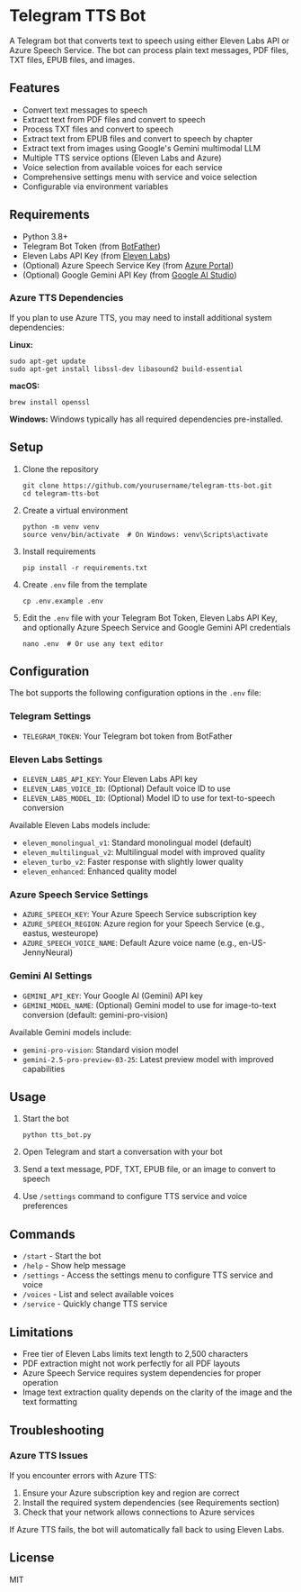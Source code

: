 # Telegram TTS Bot

A Telegram bot that converts text to speech using either Eleven Labs API or Azure Speech Service. The bot can process plain text messages, PDF files, TXT files, EPUB files, and images.

## Features

- Convert text messages to speech
- Extract text from PDF files and convert to speech
- Process TXT files and convert to speech
- Extract text from EPUB files and convert to speech by chapter
- Extract text from images using Google's Gemini multimodal LLM
- Multiple TTS service options (Eleven Labs and Azure)
- Voice selection from available voices for each service
- Comprehensive settings menu with service and voice selection
- Configurable via environment variables

## Requirements

- Python 3.8+
- Telegram Bot Token (from [BotFather](https://t.me/botfather))
- Eleven Labs API Key (from [Eleven Labs](https://elevenlabs.io))
- (Optional) Azure Speech Service Key (from [Azure Portal](https://portal.azure.com))
- (Optional) Google Gemini API Key (from [Google AI Studio](https://ai.google.dev/))

### Azure TTS Dependencies
If you plan to use Azure TTS, you may need to install additional system dependencies:

**Linux:**
```
sudo apt-get update
sudo apt-get install libssl-dev libasound2 build-essential
```

**macOS:**
```
brew install openssl
```

**Windows:**
Windows typically has all required dependencies pre-installed.

## Setup

1. Clone the repository
   ```
   git clone https://github.com/yourusername/telegram-tts-bot.git
   cd telegram-tts-bot
   ```

2. Create a virtual environment
   ```
   python -m venv venv
   source venv/bin/activate  # On Windows: venv\Scripts\activate
   ```

3. Install requirements
   ```
   pip install -r requirements.txt
   ```

4. Create `.env` file from the template
   ```
   cp .env.example .env
   ```

5. Edit the `.env` file with your Telegram Bot Token, Eleven Labs API Key, and optionally Azure Speech Service and Google Gemini API credentials
   ```
   nano .env  # Or use any text editor
   ```

## Configuration

The bot supports the following configuration options in the `.env` file:

### Telegram Settings
- `TELEGRAM_TOKEN`: Your Telegram bot token from BotFather

### Eleven Labs Settings
- `ELEVEN_LABS_API_KEY`: Your Eleven Labs API key
- `ELEVEN_LABS_VOICE_ID`: (Optional) Default voice ID to use
- `ELEVEN_LABS_MODEL_ID`: (Optional) Model ID to use for text-to-speech conversion

Available Eleven Labs models include:
- `eleven_monolingual_v1`: Standard monolingual model (default)
- `eleven_multilingual_v2`: Multilingual model with improved quality
- `eleven_turbo_v2`: Faster response with slightly lower quality
- `eleven_enhanced`: Enhanced quality model

### Azure Speech Service Settings
- `AZURE_SPEECH_KEY`: Your Azure Speech Service subscription key
- `AZURE_SPEECH_REGION`: Azure region for your Speech Service (e.g., eastus, westeurope)
- `AZURE_SPEECH_VOICE_NAME`: Default Azure voice name (e.g., en-US-JennyNeural)

### Gemini AI Settings
- `GEMINI_API_KEY`: Your Google AI (Gemini) API key
- `GEMINI_MODEL_NAME`: (Optional) Gemini model to use for image-to-text conversion (default: gemini-pro-vision)

Available Gemini models include:
- `gemini-pro-vision`: Standard vision model
- `gemini-2.5-pro-preview-03-25`: Latest preview model with improved capabilities

## Usage

1. Start the bot
   ```
   python tts_bot.py
   ```

2. Open Telegram and start a conversation with your bot

3. Send a text message, PDF, TXT, EPUB file, or an image to convert to speech

4. Use `/settings` command to configure TTS service and voice preferences

## Commands

- `/start` - Start the bot
- `/help` - Show help message
- `/settings` - Access the settings menu to configure TTS service and voice
- `/voices` - List and select available voices
- `/service` - Quickly change TTS service

## Limitations

- Free tier of Eleven Labs limits text length to 2,500 characters
- PDF extraction might not work perfectly for all PDF layouts
- Azure Speech Service requires system dependencies for proper operation
- Image text extraction quality depends on the clarity of the image and the text formatting

## Troubleshooting

### Azure TTS Issues
If you encounter errors with Azure TTS:
1. Ensure your Azure subscription key and region are correct
2. Install the required system dependencies (see Requirements section)
3. Check that your network allows connections to Azure services

If Azure TTS fails, the bot will automatically fall back to using Eleven Labs.

## License

MIT 